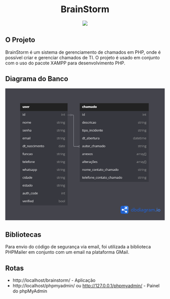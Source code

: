 <div align="center">
  <h1 align="center">BrainStorm</h1>
</div>

<p align="center">
  <a href="https://skillicons.dev">
    <img src="https://skillicons.dev/icons?i=php,html,css,jquery,bootstrap,mysql" />
  </a>
</p>

## O Projeto

BrainStorm é um sistema de gerenciamento de chamados em PHP, onde é possível criar e gerenciar chamados de TI. O projeto é usado em conjunto com o uso do pacote XAMPP para desenvolvimento PHP.

## Diagrama do Banco
![img](assets/BrainStorm_db_diagram.png)

## Bibliotecas

Para envio do código de segurança via email, foi utilizada a biblioteca PHPMailer em conjunto com um email na plataforma GMail.

## Rotas

* http://localhost/brainstorm/ - Aplicação
* http://localhost/phpmyadmin/ ou http://127.0.0.1/phpmyadmin/ - Painel do phpMyAdmin
